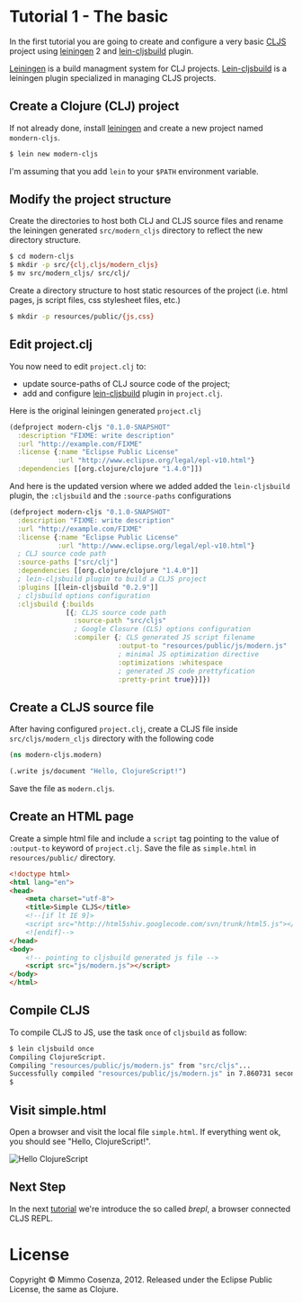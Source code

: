 # Tutorial 1 - The basic

In the first tutorial you are going to create and configure a very basic
[CLJS][3] project using [leiningen][1] 2 and [lein-cljsbuild][2] plugin.

[Leiningen][1] is a build managment system for CLJ
projects. [Lein-cljsbuild][2] is a leiningen plugin specialized in
managing CLJS projects.

## Create a Clojure (CLJ) project

If not already done, install [leiningen][1] and create a new project
named `mondern-cljs`.

```bash
$ lein new modern-cljs
```

I'm assuming that you add `lein` to your `$PATH` environment variable.

## Modify the project structure

Create the directories to host both CLJ and CLJS source files and rename
the leiningen generated `src/modern_cljs` directory to reflect the new
directory structure.

```bash
$ cd modern-cljs
$ mkdir -p src/{clj,cljs/modern_cljs}
$ mv src/modern_cljs/ src/clj/
```

Create a directory structure to host static resources of the project
(i.e. html pages, js script files, css stylesheet files, etc.)

```bash
$ mkdir -p resources/public/{js,css}
```

## Edit project.clj

You now need to edit `project.clj` to:

* update source-paths of CLJ source code of the project;
* add and configure [lein-cljsbuild][2] plugin in `project.clj`.

Here is the original leiningen generated `project.clj`

```clojure
(defproject modern-cljs "0.1.0-SNAPSHOT"
  :description "FIXME: write description"
  :url "http://example.com/FIXME"
  :license {:name "Eclipse Public License"
            :url "http://www.eclipse.org/legal/epl-v10.html"}
  :dependencies [[org.clojure/clojure "1.4.0"]])
```

And here is the updated version where we added added the
`lein-cljsbuild` plugin, the `:cljsbuild` and the `:source-paths`
configurations

```clojure
(defproject modern-cljs "0.1.0-SNAPSHOT"
  :description "FIXME: write description"
  :url "http://example.com/FIXME"
  :license {:name "Eclipse Public License"
            :url "http://www.eclipse.org/legal/epl-v10.html"}
  ; CLJ source code path
  :source-paths ["src/clj"]
  :dependencies [[org.clojure/clojure "1.4.0"]]
  ; lein-cljsbuild plugin to build a CLJS project
  :plugins [[lein-cljsbuild "0.2.9"]]
  ; cljsbuild options configuration
  :cljsbuild {:builds
              [{; CLJS source code path
                :source-path "src/cljs"
                ; Google Closure (CLS) options configuration
                :compiler {; CLS generated JS script filename
                           :output-to "resources/public/js/modern.js"
                           ; minimal JS optimization directive
                           :optimizations :whitespace
                           ; generated JS code prettyfication
                           :pretty-print true}}]})
```

## Create a CLJS source file

After having configured `project.clj`, create a CLJS file inside
`src/cljs/modern_cljs` directory with the following code

```clojure
(ns modern-cljs.modern)

(.write js/document "Hello, ClojureScript!")
```

Save the file as `modern.cljs`.

## Create an HTML page

Create a simple html file and include a `script` tag pointing to the value
of `:output-to` keyword of `project.clj`. Save the file as `simple.html` in
`resources/public/` directory.

```html
<!doctype html>
<html lang="en">
<head>
    <meta charset="utf-8">
    <title>Simple CLJS</title>
    <!--[if lt IE 9]>
    <script src="http://html5shiv.googlecode.com/svn/trunk/html5.js"></script>
    <![endif]-->
</head>
<body>
    <!-- pointing to cljsbuild generated js file -->
    <script src="js/modern.js"></script>
</body>
</html>
```

## Compile CLJS

To compile CLJS to JS, use the task `once` of `cljsbuild` as follow:

```bash
$ lein cljsbuild once
Compiling ClojureScript.
Compiling "resources/public/js/modern.js" from "src/cljs"...
Successfully compiled "resources/public/js/modern.js" in 7.860731 seconds.
$
```
## Visit simple.html

Open a browser and visit the local file `simple.html`. If everything
went ok, you should see "Hello, ClojureScript!".

![Hello ClojureScript][5]

## Next Step

In the next [tutorial][4] we're introduce the so called *brepl*, a browser
connected CLJS REPL.

# License

Copyright © Mimmo Cosenza, 2012. Released under the Eclipse Public
License, the same as Clojure.

[1]: https://github.com/technomancy/leiningen
[2]: https://github.com/emezeske/lein-cljsbuild.git
[3]: https://github.com/clojure/clojurescript.git
[4]: https://github.com/magomimmo/modern-cljs/blob/master/doc/tutorial-02.md
[5]: https://raw.github.com/magomimmo/modern-cljs/master/doc/images/hellocljs.png
